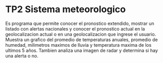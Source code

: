 # TP2 Sistema meteorologico
Es programa que permite conocer el pronostico extendido, mostrar un listado con alertas nacionales y conocer el pronostico actual en la geolocalizacion actual o en una geolocalizacion que ingrese el usuario.
Muestra un grafico del promedio de temperaturas anuales, promedio de humedad, milimetros maximos de lluvia y temperatura maxima de los ultimos 5 años.
Tambien analiza una imagen de radar y determina si hay una alerta o no.
